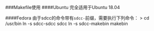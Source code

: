 ###Makefile使用
####Ubuntu
    完全适用于Ubuntu 18.04

####Fedora
    由于sdcc的命令带有`sdcc-`前缀，需要执行下列命令：
    > cd /usr/bin
      ln -s sdcc-sdcc sdcc
      ln -s sdcc-makebin makebin
